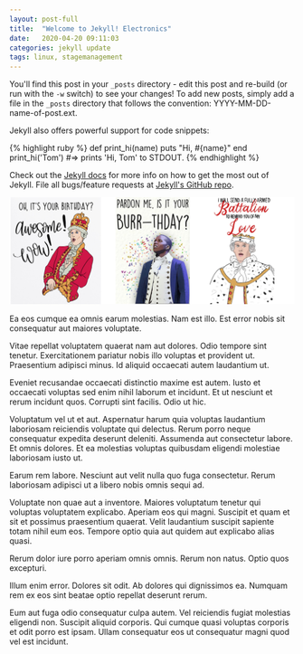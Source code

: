 ```yaml
---
layout: post-full
title:  "Welcome to Jekyll! Electronics"
date:   2020-04-20 09:11:03
categories: jekyll update
tags: linux, stagemanagement
---
```


You'll find this post in your `_posts` directory - edit this post and re-build (or run with the `-w` switch) to see your changes!
To add new posts, simply add a file in the `_posts` directory that follows the convention: YYYY-MM-DD-name-of-post.ext.

Jekyll also offers powerful support for code snippets:

{% highlight ruby %}
def print_hi(name)
  puts "Hi, #{name}"
end
print_hi('Tom')
#=> prints 'Hi, Tom' to STDOUT.
{% endhighlight %}

Check out the [Jekyll docs][jekyll] for more info on how to get the most out of Jekyll. File all bugs/feature requests at [Jekyll's GitHub repo][jekyll-gh].

[jekyll-gh]: https://github.com/mojombo/jekyll
[jekyll]:    http://jekyllrb.com

![image_test](/projects/theatre/img/cardo.png)

Ea eos cumque ea omnis earum molestias. Nam est illo. Est error nobis sit consequatur aut maiores voluptate.
 
Vitae repellat voluptatem quaerat nam aut dolores. Odio tempore sint tenetur. Exercitationem pariatur nobis illo voluptas et provident ut. Praesentium adipisci minus. Id aliquid occaecati autem laudantium ut.
 
Eveniet recusandae occaecati distinctio maxime est autem. Iusto et occaecati voluptas sed enim nihil laborum et incidunt. Et ut nesciunt et rerum incidunt quos. Corrupti sint facilis. Odio ut hic.

Voluptatum vel ut et aut. Aspernatur harum quia voluptas laudantium laboriosam reiciendis voluptate qui delectus. Rerum porro neque consequatur expedita deserunt deleniti. Assumenda aut consectetur labore. Et omnis dolores. Et ea molestias voluptas quibusdam eligendi molestiae laboriosam iusto ut.
 
Earum rem labore. Nesciunt aut velit nulla quo fuga consectetur. Rerum laboriosam adipisci ut a libero nobis omnis sequi ad.
 
Voluptate non quae aut a inventore. Maiores voluptatum tenetur qui voluptas voluptatem explicabo. Aperiam eos qui magni. Suscipit et quam et sit et possimus praesentium quaerat. Velit laudantium suscipit sapiente totam nihil eum eos. Tempore optio quia aut quidem aut explicabo alias quasi.

Rerum dolor iure porro aperiam omnis omnis. Rerum non natus. Optio quos excepturi.
 
Illum enim error. Dolores sit odit. Ab dolores qui dignissimos ea. Numquam rem ex eos sint beatae optio repellat deserunt rerum.
 
Eum aut fuga odio consequatur culpa autem. Vel reiciendis fugiat molestias eligendi non. Suscipit aliquid corporis. Qui cumque quasi voluptas corporis et odit porro est ipsam. Ullam consequatur eos ut consequatur magni quod vel est incidunt.